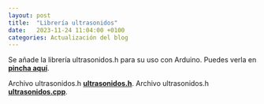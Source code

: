 ```yaml
---
layout: post
title:  "Librería ultrasonidos"
date:   2023-11-24 11:04:00 +0100
categories: Actualización del blog
---
```

Se añade la librería ultrasonidos.h para su uso con Arduino.
Puedes verla en **[pincha aquí](https://davidgsieiro.github.io/blog/ultrasonidos)**.

Archivo ultrasonidos.h **[ultrasonidos.h](https://github.com/davidgsieiro/blog/ultrasonidos/ultrasonidos.h)**.
Archivo ultrasonidos.h **[ultrasonidos.cpp](https://github.com/davidgsieiro/blog/ultrasonidos/ultrasonidos.cpp)**.

